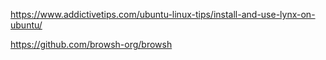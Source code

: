 https://www.addictivetips.com/ubuntu-linux-tips/install-and-use-lynx-on-ubuntu/

https://github.com/browsh-org/browsh

